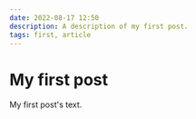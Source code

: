 ```yaml
---
date: 2022-08-17 12:50
description: A description of my first post.
tags: first, article
---
```

# My first post

My first post's text.